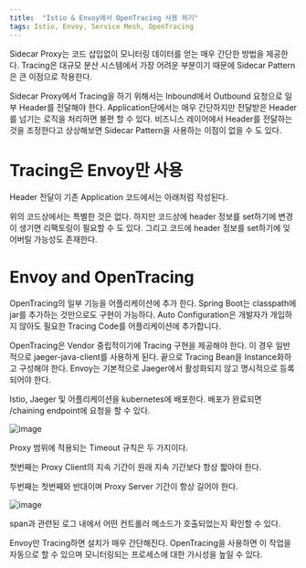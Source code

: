 ```yaml
---
title:  "Istio & Envoy에서 OpenTracing 사용 하기"
tags: Istio, Envoy, Service Mesh, OpenTracing
---
```

Sidecar Proxy는 코드 삽입없이 모니터링 데이터를 얻는 매우 간단한 방법을 제공한다. Tracing은 대규모 분산 시스템에서 가장 어려운 부분이기 때문에 Sidecar Pattern은 큰 이점으로 작용한다.

Sidecar Proxy에서 Tracing을 하기 위해서는 Inbound에서 Outbound 요청으로 일부 Header를 전달해야 한다. Application단에서는 매우 간단하지만 전달받은 Header를 넘기는 로직을 처리하면 불편 할 수 있다. 비즈니스 레이어에서 Header를 전달하는 것을 조정한다고 상상해보면 Sidecar Pattern을 사용하는 이점이 없을 수 도 있다.

# Tracing은 Envoy만 사용
Header 전달이 기존 Application 코드에서는 아래처럼 작성된다.

<script src="https://gist.github.com/giljae/7ea7c9ff3b12b65a26cf24ac3f3600f9.js"></script>

위의 코드상에서는 특별한 것은 없다. 하지만 코드상에 header 정보를 set하기에 변경이 생기면 리팩토링이 필요할 수 도 있다. 그리고 코드에 header 정보를 set하기에 잊어버릴 가능성도 존재한다.

# Envoy and OpenTracing
OpenTracing의 일부 기능을 어플리케이션에 추가 한다. Spring Boot는 classpath에 jar를 추가하는 것만으로도 구현이 가능하다. Auto Configuration은 개발자가 개입하지 않아도 필요한 Tracing Code를 어플리케이션에 추가합니다.

OpenTracing은 Vendor 중립적이기에 Tracing 구현을 제공해야 한다. 이 경우 일반적으로 jaeger-java-client를 사용하게 된다. 끝으로 Tracing Bean을 Instance화하고 구성해야 한다. Envoy는 기본적으로 Jaeger에서 활성화되지 않고 명시적으로 등록되어야 한다.

<script src="https://gist.github.com/giljae/aa89f9c7259510932194ef02ed364ea6.js"></script>

Istio, Jaeger 및 어플리케이션을 kubernetes에 배포한다. 배포가 완료되면 /chaining endpoint에 요청을 할 수 있다.

![image](https://user-images.githubusercontent.com/111643/116033280-1c030100-a69c-11eb-81fb-f3d1e1148ee2.png)

Proxy 범위에 적용되는 Timeout 규칙은 두 가지이다.

첫번째는 Proxy Client의 지속 기간이 원래 지속 기간보다 항상 짧아야 한다.

두번째는 첫번째와 반대이며 Proxy Server 기간이 항상 길어야 한다.

![image](https://user-images.githubusercontent.com/111643/116033304-258c6900-a69c-11eb-9b38-3f0bb8655bb4.png)

span과 관련된 로그 내에서 어떤 컨트롤러 메소드가 호출되었는지 확인할 수 있다.

Envoy만 Tracing하면 설치가 매우 간단해진다. OpenTracing을 사용하면 이 작업을 자동으로 할 수 있으며 모니터링되는 프로세스에 대한 가시성을 높일 수 있다.

